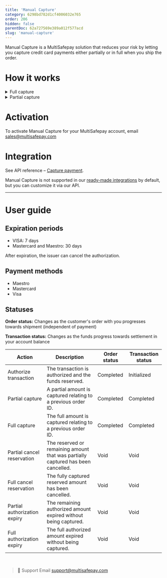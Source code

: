 ```yaml
---
title: 'Manual Capture'
category: 6298bd782d1cf4006032e765
order: 206
hidden: false
parentDoc: 62a727569e389a012f577acd
slug: 'manual-capture'
---
```

Manual Capture is a MultiSafepay solution that reduces your risk by letting you capture credit card payments either partially or in full when you ship the order. 

# How it works

<details id="full-capture">
<summary>Full capture</summary>
<br>

Full capture is when a customer places an order but you are unable to ship it right away. An authorization is created for the full amount of the transaction. The funds are settled when you ship the order.

</details>

<details id="partial-capture">
<summary>Partial capture</summary>
<br>

Partial capture is when a customer places an order for multiple items but you can't ship them all at once, only in separate shipments. An authorization is created for the full amount of the transaction, and the amount for each shipment is settled when you send it.

</details>

# Activation

To activate Manual Capture for your MultiSafepay account, email <sales@multisafepay.com>

# Integration

See API reference – [Capture payment](https://docs-api.multisafepay.com/reference/capturepayment).

Manual Capture is not supported in our [ready-made integrations](/integrations/ready-made/) by default, but you can customize it via our API.
<br>

---

# User guide

## Expiration periods

- VISA: 7 days
- Mastercard and Maestro: 30 days

After expiration, the issuer can cancel the authorization.

## Payment methods

- Maestro 
- Mastercard 
- Visa

## Statuses

**Order status:** Changes as the customer's order with you progresses towards shipment (independent of payment)

**Transaction status:** Changes as the funds progress towards settlement in your account balance

| Action | Description | Order status | Transaction status |
|---|---|---|---|
| Authorize transaction | The transaction is authorized and the funds reserved. | Completed   | Initialized  |
| Partial capture | A partial amount is captured relating to a previous order ID. | Completed  | Completed |
| Full capture | The full amount is captured relating to a previous order ID. | Completed    | Completed  |
| Partial cancel reservation | The reserved or remaining amount that was partially captured has been cancelled. | Void | Void |
| Full cancel reservation | The fully captured reserved amount has been cancelled.  | Void | Void | 
| Partial authorization expiry | The remaining authorized amount expired without being captured. | Void | Void |
| Full authorization expiry | The full authorized amount expired without being captured. | Void    | Void  |
<br>

> 💬  Support
> Email <support@multisafepay.com>